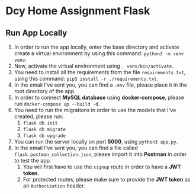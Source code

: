 # Dcy Home Assignment Flask

## Run App Locally
1. In order to run the app locally, enter the base directory and activate create a virtual environment by using this command: `python3 -m venv venv`.
2. Now, activate the virtual environment using `. venv/bin/activate`.
3. You need to install all the requirements from the file `requirements.txt`, using this command:  `pip3 install -r ./requirements.txt`.
4. In the email I've sent you, you can find a `.env` file, please place it in the root directory of the app.
5. In order to connect **MySQL database** using **docker-compose**, please run `docker-compose up --build -d`.
6. You need to run the migrations in order to use the models that I've created, please run:
   1. `flask db init`
   2. `flask db migrate`
   3. `flask db upgrade`
7. You can run the server locally on port **5000**, using `python3 app.py`.
8. In the email I've sent you, you can find a file called `flask.postman_collection.json`, please import it into **Postman** in order to test the app. 
   1. You will first have to use the `signup` route in order to have a **JWT token**.
   2. For protected routes, please make sure to provide the **JWT token** as an `Authorization` header. 

